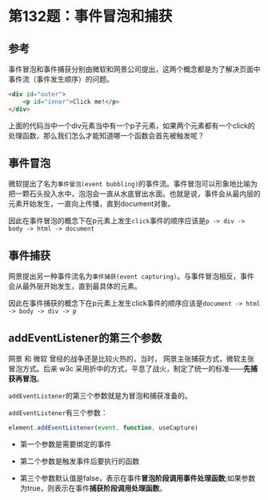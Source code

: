 # 第132题：事件冒泡和捕获

## 参考

事件冒泡和事件捕获分别由微软和网景公司提出，这两个概念都是为了解决页面中事件流（事件发生顺序）的问题。

```html
<div id="outer">
    <p id="inner">Click me!</p>
</div>
```

上面的代码当中一个div元素当中有一个p子元素，如果两个元素都有一个click的处理函数，那么我们怎么才能知道哪一个函数会首先被触发呢？

## 事件冒泡

微软提出了名为`事件冒泡(event bubbling)`的事件流。事件冒泡可以形象地比喻为把一颗石头投入水中，泡泡会一直从水底冒出水面。也就是说，事件会从最内层的元素开始发生，一直向上传播，直到document对象。

因此在事件冒泡的概念下在p元素上发生`click`事件的顺序应该是`p -> div -> body -> html -> document`

## 事件捕获

网景提出另一种事件流名为`事件捕获(event capturing)`。与事件冒泡相反，事件会从最外层开始发生，直到最具体的元素。

因此在事件捕获的概念下在p元素上发生click事件的顺序应该是`document -> html -> body -> div -> p`

## addEventListener的第三个参数

网景 和 微软 曾经的战争还是比较火热的，当时， 网景主张捕获方式，微软主张冒泡方式。后来 w3c 采用折中的方式，平息了战火，制定了统一的标准——**先捕获再冒泡**。

`addEventListener`的第三个参数就是为冒泡和捕获准备的。

`addEventListener`有三个参数：

```js
element.addEventListener(event, function, useCapture)
```

* 第一个参数是需要绑定的事件

* 第二个参数是触发事件后要执行的函数

* 第三个参数默认值是false，表示在事件**冒泡阶段调用事件处理函数**;如果参数为true，则表示在事件**捕获阶段调用处理函数**。